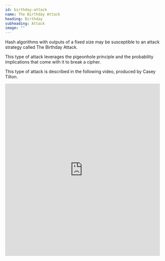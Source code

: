 ```yaml
---
id: birthday-attack
name: The Birthday Attack
heading: Birthday
subheading: Attack
image: ""
---
```


Hash algorithms with outputs of a fixed size may be susceptible to an attack strategy called The Birthday Attack.

This type of attack leverages the pigeonhole principle and the probability implications that come with it to break a cipher.

This type of attack is described in the following video, produced by Casey Tilton.

<iframe width="100%" height="560" src="https://www.youtube.com/embed/-vnxXrBhg8U" title="YouTube video player" frameborder="0" allow="accelerometer; autoplay; clipboard-write; encrypted-media; gyroscope; picture-in-picture" allowfullscreen></iframe>
